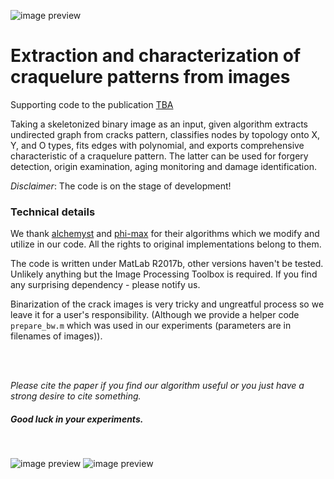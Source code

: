![image preview](https://github.com/acecreamu/craquelure-graphs/blob/master/img_preview.jpg)

# Extraction and characterization of craquelure patterns from images
Supporting code to the publication [TBA](https://arxiv.org)

Taking a skeletonized binary image as an input, given algorithm extracts undirected graph from cracks pattern, classifies nodes by topology onto X, Y, and O types, fits edges with polynomial, and exports comprehensive characteristic of a craquelure pattern. The latter can be used for forgery detection, origin examination, aging monitoring and damage identification.

*Disclaimer*: The code is on the stage of development!

### Technical details
We thank [alchemyst](https://github.com/alchemyst/ternplot) and [phi-max](https://github.com/phi-max/skel2graph3d-matlab) for their algorithms which we modify and utilize in our code. All the rights to original implementations belong to them.

The code is written under MatLab R2017b, other versions haven't be tested. Unlikely anything but the Image Processing Toolbox is required. If you find any surprising dependency - please notify us.

Binarization of the crack images is very tricky and ungreatful process so we leave it for a user's responsibility. (Although we provide a helper code `prepare_bw.m` which was used in our experiments (parameters are in filenames of images)).

</br>

</br>

*Please cite the paper if you find our algorithm useful or you just have a strong desire to cite something.*
##### Good luck in your experiments.
</br>

![image preview](https://github.com/acecreamu/craquelure-graphs/blob/master/img_graph.jpg)
![image preview](https://github.com/acecreamu/craquelure-graphs/blob/master/img_stats.jpg)
